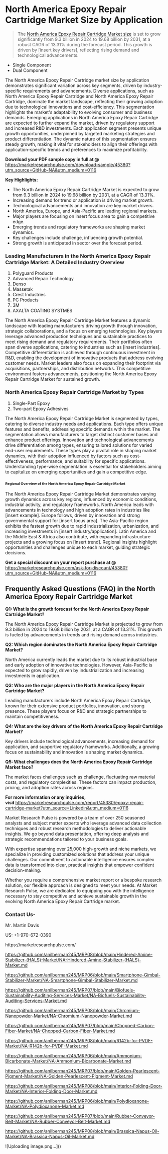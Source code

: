 <h1>North America Epoxy Repair Cartridge Market&nbsp;Size by Application</h1><blockquote><p>The <a href="https://marketresearchpulse.com/download-sample/45380?utm_source=GitHub-NA&amp;utm_medium=0116">North America Epoxy Repair Cartridge Market size</a> is set to grow significantly from 9.3 billion in 2024 to 19.68 billion by 2031, at a robust CAGR of 13.31% during the forecast period. This growth is driven by [insert key drivers], reflecting rising demand and technological advancements.</p></blockquote><ul><li>Single Component<li> Dual Component</li></ul><p>The North America Epoxy Repair Cartridge market size by application demonstrates significant variation across key segments, driven by industry-specific requirements and advancements. Diverse applications, such as North America Epoxy Repair Cartridge and North America Epoxy Repair Cartridge, dominate the market landscape, reflecting their growing adoption due to technological innovations and cost-efficiency. This segmentation highlights the market's adaptability to evolving consumer and business demands. Emerging applications in North America Epoxy Repair Cartridge are expected to further expand the market, driven by regulatory support and increased R&D investments. Each application segment presents unique growth opportunities, underpinned by targeted marketing strategies and product differentiation. The dynamic nature of this segmentation ensures steady growth, making it vital for stakeholders to align their offerings with application-specific trends and preferences to maximize profitability.</p><p><strong>Download your PDF sample copy in full at @ </strong><a href="https://marketresearchpulse.com/download-sample/45380?utm_source=GitHub-NA&amp;utm_medium=0116">https://marketresearchpulse.com/download-sample/45380?utm_source=GitHub-NA&amp;utm_medium=0116</a></p><p><strong>Key Highlights: </strong></p><ul><li>The North America Epoxy Repair Cartridge Market is expected to grow from 9.3 billion in 2024 to 19.68 billion by 2031, at a CAGR of 13.31%.</li><li>Increasing demand for trend or application is driving market growth.</li><li>Technological advancements and innovation are key market drivers.</li><li>North America, Europe, and Asia-Pacific are leading regional markets.</li><li>Major players are focusing on insert focus area to gain a competitive edge.</li><li>Emerging trends and regulatory frameworks are shaping market dynamics.</li><li>Key challenges include challenge, influencing growth potential.</li><li>Strong growth is anticipated in sector over the forecast period.</li></ul><h3>Leading Manufacturers in the North America Epoxy Repair Cartridge Market: A Detailed Industry Overview</h3><ol><li>Polyguard Products</li><li>Advanced Repair Technology</li><li>Denso</li><li>Massetak</li><li>Crest Industries</li><li>PC Products</li><li>3M</li><li>AXALTA COATING SYSTMES</li></ol><div class="flex max-w-full flex-col flex-grow"><div class="min-h-8 text-message flex w-full flex-col items-end gap-2 whitespace-normal break-words [.text-message+&amp;]:mt-5" dir="auto" data-message-author-role="assistant" data-message-id="fd8432e4-4910-450d-b182-61b7bfb0a01f" data-message-model-slug="gpt-4o"><div class="flex w-full flex-col gap-1 empty:hidden first:pt-[3px]"><div class="markdown prose w-full break-words dark:prose-invert light"><p>The North America Epoxy Repair Cartridge Market features a dynamic landscape with leading manufacturers driving growth through innovation, strategic collaborations, and a focus on emerging technologies. Key players leverage advanced production techniques and sustainable practices to meet rising demand and regulatory requirements. Their portfolios often span diverse applications, catering to industries such as [insert industries]. Competitive differentiation is achieved through continuous investment in R&amp;D, enabling the development of innovative products that address evolving customer needs. Market leaders also focus on expanding their footprint via acquisitions, partnerships, and distribution networks. This competitive environment fosters advancements, positioning the North America Epoxy Repair Cartridge Market for sustained growth.</p></div></div></div></div><h3>North America Epoxy Repair Cartridge Market by Types</h3><ol><li>Single-Part Epoxy<li> Two-part Epoxy Adhesives</li></ol><div class="flex max-w-full flex-col flex-grow"><div class="min-h-8 text-message flex w-full flex-col items-end gap-2 whitespace-normal break-words [.text-message+&amp;]:mt-5" dir="auto" data-message-author-role="assistant" data-message-id="084470be-0bb7-4664-bddf-5156b4f41249" data-message-model-slug="gpt-4o-mini"><div class="flex w-full flex-col gap-1 empty:hidden first:pt-[3px]"><div class="markdown prose w-full break-words dark:prose-invert light"><p>The North America Epoxy Repair Cartridge Market is segmented by types, catering to diverse industry needs and applications. Each type offers unique features and benefits, addressing specific demands within the market. The segmentation allows manufacturers to target distinct customer bases and enhance product offerings. Innovation and technological advancements drive differentiation among types, ensuring tailored solutions for varied end-user requirements. These types play a pivotal role in shaping market dynamics, with their adoption influenced by factors such as cost-effectiveness, performance, and suitability for specific applications. Understanding type-wise segmentation is essential for stakeholders aiming to capitalize on emerging opportunities and gain a competitive edge.</p></div></div></div></div><h3><span style="font-size: 11px;">Regional Overview of the North America Epoxy Repair Cartridge Market</span></h3><div class="flex max-w-full flex-col flex-grow"><div class="min-h-8 text-message flex w-full flex-col items-end gap-2 whitespace-normal break-words [.text-message+&amp;]:mt-5" dir="auto" data-message-author-role="assistant" data-message-id="e9038762-ce64-4e30-91c9-9bd413514231" data-message-model-slug="gpt-4o-mini"><div class="flex w-full flex-col gap-1 empty:hidden first:pt-[3px]"><div class="markdown prose w-full break-words dark:prose-invert light"><p>The North America Epoxy Repair Cartridge Market demonstrates varying growth dynamics across key regions, influenced by economic conditions, industrial activity, and regulatory frameworks. North America leads with advancements in technology and high adoption rates in industries like [insert example]. Europe follows, driven by innovation and strong governmental support for [insert focus area]. The Asia-Pacific region exhibits the fastest growth due to rapid industrialization, urbanization, and increasing investments in [insert industry/application]. Latin America and the Middle East &amp; Africa also contribute, with expanding infrastructure projects and a growing focus on [insert trend]. Regional insights highlight opportunities and challenges unique to each market, guiding strategic decisions.</p></div></div></div></div><p><strong>Get a special discount on your report purchase at @ </strong><a href="https://marketresearchpulse.com/ask-for-discount/45380?utm_source=GitHub-NA&amp;utm_medium=0116">https://marketresearchpulse.com/ask-for-discount/45380?utm_source=GitHub-NA&amp;utm_medium=0116</a></p><h2>Frequently Asked Questions (FAQ) in the North America Epoxy Repair Cartridge Market</h2><p><strong>Q1: What is the growth forecast for the North America Epoxy Repair Cartridge Market?</strong></p><p>The North America Epoxy Repair Cartridge Market is projected to grow from 9.3 billion in 2024 to 19.68 billion by 2031, at a CAGR of 13.31%. This growth is fueled by advancements in trends and rising demand across industries.</p><p><strong>Q2: Which region dominates the North America Epoxy Repair Cartridge Market?</strong></p><p>North America currently leads the market due to its robust industrial base and early adoption of innovative technologies. However, Asia-Pacific is expected to grow rapidly, driven by industrialization and increasing investments in application.</p><p><strong>Q3: Who are the major players in the North America Epoxy Repair Cartridge Market?</strong></p><p>Leading manufacturers include North America Epoxy Repair Cartridge, known for their extensive product portfolios, innovation, and strong presence. These players focus on R&amp;D and strategic partnerships to maintain competitiveness.</p><p><strong>Q4: What are the key drivers of the North America Epoxy Repair Cartridge Market?</strong></p><p>Key drivers include technological advancements, increasing demand for application, and supportive regulatory frameworks. Additionally, a growing focus on sustainability and innovation is shaping market dynamics.</p><p><strong>Q5: What challenges does the North America Epoxy Repair Cartridge Market face?</strong></p><p>The market faces challenges such as challenge, fluctuating raw material costs, and regulatory complexities. These factors can impact production, pricing, and adoption rates across regions.</p><p><strong>For more information or any inquiries, visit&nbsp;</strong><a href="https://marketresearchpulse.com/report/45380/epoxy-repair-cartridge-market?utm_source=Linkedin&utm_medium=0116">https://marketresearchpulse.com/report/45380/epoxy-repair-cartridge-market?utm_source=Linkedin&utm_medium=0116</a></p><p>Market Research Pulse is powered by a team of over 250 seasoned analysts and subject matter experts who leverage advanced data collection techniques and robust research methodologies to deliver actionable insights. We go beyond data presentation, offering deep analysis and strategic recommendations tailored to your business goals.</p><p>With expertise spanning over 25,000 high-growth and niche markets, we specialize in providing customized solutions that address your unique challenges. Our commitment to actionable intelligence ensures complex data is transformed into clear, practical insights that empower confident decision-making.</p><p>Whether you require a comprehensive market report or a bespoke research solution, our flexible approach is designed to meet your needs. At Market Research Pulse, we are dedicated to equipping you with the intelligence necessary to stay competitive and achieve sustainable growth in the evolving North America Epoxy Repair Cartridge market.</p><h3><strong>Contact Us-</strong></h3><p>Mr. Martin Davis</p><p>US: +1-970-672-0390</p><p>https://marketresearchpulse.com/</p><p><a href="https://github.com/anilberman245/MRP08/blob/main/Hindered-Amine-Stabilizer-(HALS)-Market/NA-Hindered-Amine-Stabilizer-(HALS)-Market.md">https://github.com/anilberman245/MRP08/blob/main/Hindered-Amine-Stabilizer-(HALS)-Market/NA-Hindered-Amine-Stabilizer-(HALS)-Market.md</a></p><p><a href="https://github.com/anilberman245/MRP06/blob/main/Smartphone-Gimbal-Stabilizer-Market/NA-Smartphone-Gimbal-Stabilizer-Market.md">https://github.com/anilberman245/MRP06/blob/main/Smartphone-Gimbal-Stabilizer-Market/NA-Smartphone-Gimbal-Stabilizer-Market.md</a></p><p><a href="https://github.com/anilberman245/MRP07/blob/main/Biofuels-Sustainability-Auditing-Services-Market/NA-Biofuels-Sustainability-Auditing-Services-Market.md">https://github.com/anilberman245/MRP07/blob/main/Biofuels-Sustainability-Auditing-Services-Market/NA-Biofuels-Sustainability-Auditing-Services-Market.md</a></p><p><a href="https://github.com/anilberman245/MRP08/blob/main/Chromium-Nanopowder-Market/NA-Chromium-Nanopowder-Market.md">https://github.com/anilberman245/MRP08/blob/main/Chromium-Nanopowder-Market/NA-Chromium-Nanopowder-Market.md</a></p><p><a href="https://github.com/anilberman245/MRP07/blob/main/Chopped-Carbon-Fiber-Market/NA-Chopped-Carbon-Fiber-Market.md">https://github.com/anilberman245/MRP07/blob/main/Chopped-Carbon-Fiber-Market/NA-Chopped-Carbon-Fiber-Market.md</a></p><p><a href="https://github.com/anilberman245/MRP08/blob/main/R142b-for-PVDF-Market/NA-R142b-for-PVDF-Market.md">https://github.com/anilberman245/MRP08/blob/main/R142b-for-PVDF-Market/NA-R142b-for-PVDF-Market.md</a></p><p><a href="https://github.com/anilberman245/MRP06/blob/main/Ammonium-Bicarbonate-Market/NA-Ammonium-Bicarbonate-Market.md">https://github.com/anilberman245/MRP06/blob/main/Ammonium-Bicarbonate-Market/NA-Ammonium-Bicarbonate-Market.md</a></p><p><a href="https://github.com/anilberman245/MRP07/blob/main/Golden-Pearlescent-Pigment-Market/NA-Golden-Pearlescent-Pigment-Market.md">https://github.com/anilberman245/MRP07/blob/main/Golden-Pearlescent-Pigment-Market/NA-Golden-Pearlescent-Pigment-Market.md</a></p><p><a href="https://github.com/anilberman245/MRP08/blob/main/Interior-Folding-Door-Market/NA-Interior-Folding-Door-Market.md">https://github.com/anilberman245/MRP08/blob/main/Interior-Folding-Door-Market/NA-Interior-Folding-Door-Market.md</a></p><p><a href="https://github.com/anilberman245/MRP06/blob/main/Polydioxanone-Market/NA-Polydioxanone-Market.md">https://github.com/anilberman245/MRP06/blob/main/Polydioxanone-Market/NA-Polydioxanone-Market.md</a></p><p><a href="https://github.com/anilberman245/MRP07/blob/main/Rubber-Conveyor-Belt-Market/NA-Rubber-Conveyor-Belt-Market.md">https://github.com/anilberman245/MRP07/blob/main/Rubber-Conveyor-Belt-Market/NA-Rubber-Conveyor-Belt-Market.md</a></p><p><a href="https://github.com/anilberman245/MRP08/blob/main/Brassica-Napus-Oil-Market/NA-Brassica-Napus-Oil-Market.md">https://github.com/anilberman245/MRP08/blob/main/Brassica-Napus-Oil-Market/NA-Brassica-Napus-Oil-Market.md</a></p>
![Uploading image.png…]()
